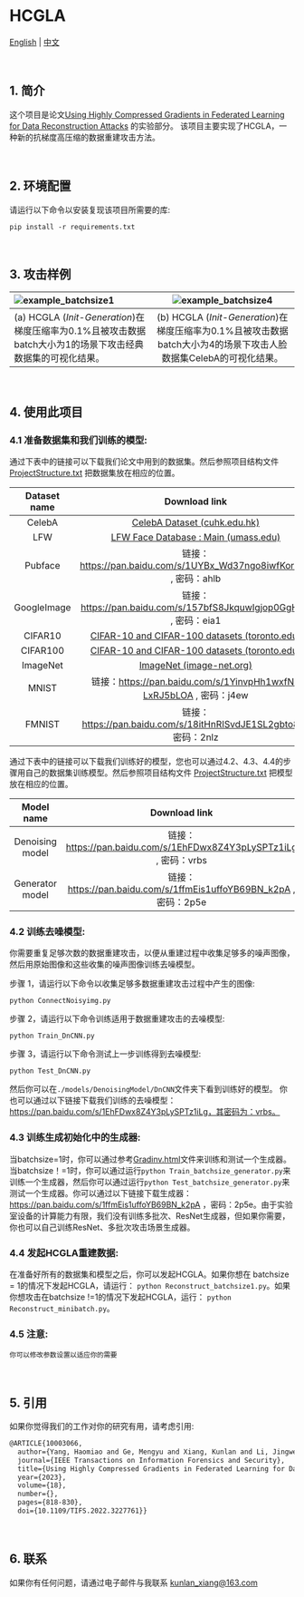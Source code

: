 # HCGLA

[English](README.md) | [中文](README_zh.md)

<br/>

## 1. 简介

这个项目是论文[Using Highly Compressed Gradients in Federated Learning for Data Reconstruction Attacks](https://ieeexplore.ieee.org/document/10003066) 的实验部分。 该项目主要实现了HCGLA，一种新的抗梯度高压缩的数据重建攻击方法。

<br/>

## 2. 环境配置

请运行以下命令以安装复现该项目所需要的库:
```
pip install -r requirements.txt
```

<br/>

## 3. 攻击样例

| ![example_batchsize1](readmeimg/example_batchsize1.png)      |   ![example_batchsize4](readmeimg/example_batchsize4.png)    |
| :----------------------------------------------------------- | :----------------------------------------------------------: |
| (a) HCGLA (*Init-Generation*)在梯度压缩率为0.1%且被攻击数据batch大小为1的场景下攻击经典数据集的可视化结果。 | (b) HCGLA (*Init-Generation*)在梯度压缩率为0.1%且被攻击数据batch大小为4的场景下攻击人脸数据集CelebA的可视化结果。 |

<br/>

## 4. 使用此项目

### 4.1 准备数据集和我们训练的模型:

通过下表中的链接可以下载我们论文中用到的数据集。然后参照项目结构文件 [ProjectStructure.txt](ProjectStructure.txt) 把数据集放在相应的位置。

| Dataset name |                        Download link                         |
| :----------: | :----------------------------------------------------------: |
|    CelebA    | [CelebA Dataset (cuhk.edu.hk)](http://mmlab.ie.cuhk.edu.hk/projects/CelebA.html) |
|     LFW      | [LFW Face Database : Main (umass.edu)](http://vis-www.cs.umass.edu/lfw/) |
|   Pubface    | 链接：https://pan.baidu.com/s/1UYBx_Wd37ngo8iwfKoranQ , 密码：ahlb |
| GoogleImage  | 链接：https://pan.baidu.com/s/157bfS8JkquwIgjop0GgHEQ , 密码：eia1 |
|   CIFAR10    | [CIFAR-10 and CIFAR-100 datasets (toronto.edu)](http://www.cs.toronto.edu/~kriz/cifar.html) |
|   CIFAR100   | [CIFAR-10 and CIFAR-100 datasets (toronto.edu)](http://www.cs.toronto.edu/~kriz/cifar.html) |
|   ImageNet   |      [ImageNet (image-net.org)](https://image-net.org/)      |
|    MNIST     | 链接：https://pan.baidu.com/s/1YinvpHh1wxfN-LxRJ5bLOA , 密码：j4ew |
|    FMNIST    | 链接：https://pan.baidu.com/s/18itHnRISvdJE1SL2gbto8g , 密码：2nlz |

通过下表中的链接可以下载我们训练好的模型，您也可以通过4.2、4.3、4.4的步骤用自己的数据集训练模型。然后参照项目结构文件 [ProjectStructure.txt](ProjectStructure.txt) 把模型放在相应的位置。

|   Model name    |                        Download link                         |
| :-------------: | :----------------------------------------------------------: |
| Denoising model | 链接：https://pan.baidu.com/s/1EhFDwx8Z4Y3pLySPTz1iLg , 密码：vrbs |
| Generator model | 链接：https://pan.baidu.com/s/1ffmEis1uffoYB69BN_k2pA , 密码：2p5e |

### 4.2 训练去噪模型:

你需要重复足够次数的数据重建攻击，以便从重建过程中收集足够多的噪声图像，然后用原始图像和这些收集的噪声图像训练去噪模型。

步骤 1，请运行以下命令以收集足够多数据重建攻击过程中产生的图像:

```shell
python ConnectNoisyimg.py
```

步骤 2，请运行以下命令训练适用于数据重建攻击的去噪模型:

```shell
python Train_DnCNN.py
```

步骤 3，请运行以下命令测试上一步训练得到去噪模型:

```shell
python Test_DnCNN.py
```

然后你可以在`./models/DenoisingModel/DnCNN`文件夹下看到训练好的模型。 你也可以通过以下链接下载我们训练的去噪模型：https://pan.baidu.com/s/1EhFDwx8Z4Y3pLySPTz1iLg，其密码为：vrbs。

### 4.3 训练生成初始化中的生成器:

当batchsize=1时，你可以通过参考[Gradinv.html](https://pan.baidu.com/s/1p1qzDWuVk_Emvt26Ru_erQ?pwd=k89m)文件来训练和测试一个生成器。当batchsize！=1时，你可以通过运行`python Train_batchsize_generator.py`来训练一个生成器，然后你可以通过运行`python Test_batchsize_generator.py`来测试一个生成器。你可以通过以下链接下载生成器：https://pan.baidu.com/s/1ffmEis1uffoYB69BN_k2pA ，密码：2p5e。由于实验室设备的计算能力有限，我们没有训练多批次、ResNet生成器，但如果你需要，你也可以自己训练ResNet、多批次攻击场景生成器。

### 4.4 发起HCGLA重建数据:

在准备好所有的数据集和模型之后，你可以发起HCGLA。如果你想在 batchsize = 1的情况下发起HCGLA，请运行： `python Reconstruct_batchsize1.py`。如果你想攻击在batchsize !=1的情况下发起HCGLA，运行： `python Reconstruct_minibatch.py`。

### 4.5 注意:

`你可以修改参数设置以适应你的需要`

<br/>

## 5. 引用

如果你觉得我们的工作对你的研究有用，请考虑引用:

```latex
@ARTICLE{10003066,
  author={Yang, Haomiao and Ge, Mengyu and Xiang, Kunlan and Li, Jingwei},
  journal={IEEE Transactions on Information Forensics and Security}, 
  title={Using Highly Compressed Gradients in Federated Learning for Data Reconstruction Attacks}, 
  year={2023},
  volume={18},
  number={},
  pages={818-830},
  doi={10.1109/TIFS.2022.3227761}}
```

<br/>

## 6. 联系

如果你有任何问题，请通过电子邮件与我联系 kunlan_xiang@163.com
